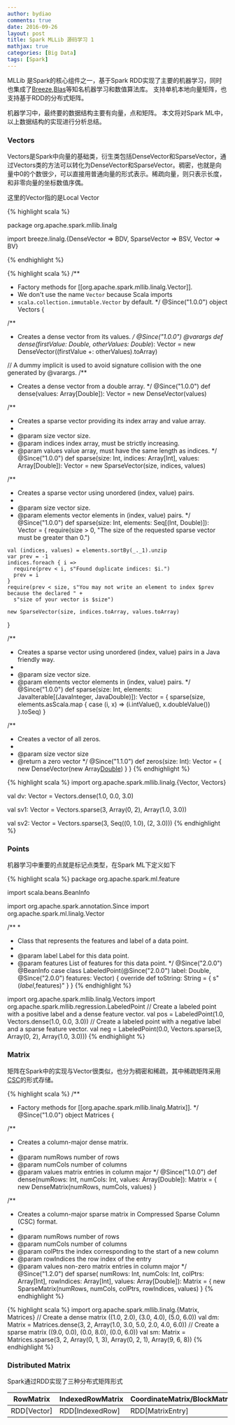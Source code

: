 ```yaml
---
author: bydiao
comments: true
date: 2016-09-26
layout: post
title: Spark MLLib 源码学习 1
mathjax: true
categories: [Big Data]
tags: [Spark]
---
```


MLLib 是Spark的核心组件之一，基于Spark RDD实现了主要的机器学习，同时也集成了[Breeze](https://github.com/scalanlp/breeze),[Blas](http://www.netlib.org/blas/)等知名机器学习和数值算法库。 支持单机本地向量矩阵，也支持基于RDD的分布式矩阵。

机器学习中，最终要的数据结构主要有向量，点和矩阵。 本文将对Spark ML中，以上数据结构的实现进行分析总结。

### Vectors

Vectors是Spark中向量的基础类，衍生类包括DenseVector和SparseVector，通过Vectors类的方法可以转化为DenseVector和SparseVector。稠密，也就是向量中0的个数很少，可以直接用普通向量的形式表示。稀疏向量，则只表示长度，和非零向量的坐标数值序偶。

这里的Vector指的是Local Vector

{% highlight scala %}

package org.apache.spark.mllib.linalg

import breeze.linalg.{DenseVector => BDV, SparseVector => BSV, Vector => BV}

{% endhighlight %}



{% highlight scala %}
/**
 * Factory methods for [[org.apache.spark.mllib.linalg.Vector]].
 * We don't use the name `Vector` because Scala imports
 * `scala.collection.immutable.Vector` by default.
 */
@Since("1.0.0")
object Vectors {

  /**
   * Creates a dense vector from its values.
   */
  @Since("1.0.0")
  @varargs
  def dense(firstValue: Double, otherValues: Double*): Vector =
    new DenseVector((firstValue +: otherValues).toArray)

  // A dummy implicit is used to avoid signature collision with the one generated by @varargs.
  /**
   * Creates a dense vector from a double array.
   */
  @Since("1.0.0")
  def dense(values: Array[Double]): Vector = new DenseVector(values)

  /**
   * Creates a sparse vector providing its index array and value array.
   *
   * @param size vector size.
   * @param indices index array, must be strictly increasing.
   * @param values value array, must have the same length as indices.
   */
  @Since("1.0.0")
  def sparse(size: Int, indices: Array[Int], values: Array[Double]): Vector =
    new SparseVector(size, indices, values)

  /**
   * Creates a sparse vector using unordered (index, value) pairs.
   *
   * @param size vector size.
   * @param elements vector elements in (index, value) pairs.
   */
  @Since("1.0.0")
  def sparse(size: Int, elements: Seq[(Int, Double)]): Vector = {
    require(size > 0, "The size of the requested sparse vector must be greater than 0.")

    val (indices, values) = elements.sortBy(_._1).unzip
    var prev = -1
    indices.foreach { i =>
      require(prev < i, s"Found duplicate indices: $i.")
      prev = i
    }
    require(prev < size, s"You may not write an element to index $prev because the declared " +
      s"size of your vector is $size")

    new SparseVector(size, indices.toArray, values.toArray)
  }

  /**
   * Creates a sparse vector using unordered (index, value) pairs in a Java friendly way.
   *
   * @param size vector size.
   * @param elements vector elements in (index, value) pairs.
   */
  @Since("1.0.0")
  def sparse(size: Int, elements: JavaIterable[(JavaInteger, JavaDouble)]): Vector = {
    sparse(size, elements.asScala.map { case (i, x) =>
      (i.intValue(), x.doubleValue())
    }.toSeq)
  }

  /**
   * Creates a vector of all zeros.
   *
   * @param size vector size
   * @return a zero vector
   */
  @Since("1.1.0")
  def zeros(size: Int): Vector = {
    new DenseVector(new Array[Double](size))
  }
}
{% endhighlight %}

{% highlight scala %}
import org.apache.spark.mllib.linalg.{Vector, Vectors}

val dv: Vector = Vectors.dense(1.0, 0.0, 3.0)

val sv1: Vector = Vectors.sparse(3, Array(0, 2), Array(1.0, 3.0))

val sv2: Vector = Vectors.sparse(3, Seq((0, 1.0), (2, 3.0)))
{% endhighlight %}

### Points

机器学习中重要的点就是标记点类型，在Spark ML下定义如下

{% highlight scala %}
package org.apache.spark.ml.feature

import scala.beans.BeanInfo

import org.apache.spark.annotation.Since
import org.apache.spark.ml.linalg.Vector

/**
 *
 * Class that represents the features and label of a data point.
 *
 * @param label Label for this data point.
 * @param features List of features for this data point.
 */
@Since("2.0.0")
@BeanInfo
case class LabeledPoint(@Since("2.0.0") label: Double, @Since("2.0.0") features: Vector) {
  override def toString: String = {
    s"($label,$features)"
  }
}
{% endhighlight %}


import org.apache.spark.mllib.linalg.Vectors
import org.apache.spark.mllib.regression.LabeledPoint
// Create a labeled point with a positive label and a dense feature vector.
val pos = LabeledPoint(1.0, Vectors.dense(1.0, 0.0, 3.0))
// Create a labeled point with a negative label and a sparse feature vector.
val neg = LabeledPoint(0.0, Vectors.sparse(3, Array(0, 2), Array(1.0, 3.0)))
{% endhighlight %}


### Matrix

矩阵在Spark中的实现与Vector很类似，也分为稠密和稀疏，其中稀疏矩阵采用[CSC](http://www.cs.colostate.edu/~mcrob/toolbox/c++/sparseMatrix/sparse_matrix_compression.html)的形式存储。

{% highlight scala %}
/**
 * Factory methods for [[org.apache.spark.mllib.linalg.Matrix]].
 */
@Since("1.0.0")
object Matrices {

  /**
   * Creates a column-major dense matrix.
   *
   * @param numRows number of rows
   * @param numCols number of columns
   * @param values matrix entries in column major
   */
  @Since("1.0.0")
  def dense(numRows: Int, numCols: Int, values: Array[Double]): Matrix = {
    new DenseMatrix(numRows, numCols, values)
  }

  /**
   * Creates a column-major sparse matrix in Compressed Sparse Column (CSC) format.
   *
   * @param numRows number of rows
   * @param numCols number of columns
   * @param colPtrs the index corresponding to the start of a new column
   * @param rowIndices the row index of the entry
   * @param values non-zero matrix entries in column major
   */
  @Since("1.2.0")
  def sparse(
     numRows: Int,
     numCols: Int,
     colPtrs: Array[Int],
     rowIndices: Array[Int],
     values: Array[Double]): Matrix = {
    new SparseMatrix(numRows, numCols, colPtrs, rowIndices, values)
  }
{% endhighlight %}


{% highlight scala %}
import org.apache.spark.mllib.linalg.{Matrix, Matrices}
// Create a dense matrix ((1.0, 2.0), (3.0, 4.0), (5.0, 6.0))
val dm: Matrix = Matrices.dense(3, 2, Array(1.0, 3.0, 5.0, 2.0, 4.0, 6.0))
// Create a sparse matrix ((9.0, 0.0), (0.0, 8.0), (0.0, 6.0))
val sm: Matrix = Matrices.sparse(3, 2, Array(0, 1, 3), Array(0, 2, 1), Array(9, 6, 8))
{% endhighlight %}


### Distributed Matrix

Spark通过RDD实现了三种分布式矩阵形式

|RowMatrix|IndexedRowMatrix|CoordinateMatrix/BlockMatrix|
|---|---|---|
|RDD[Vector]|RDD[IndexedRow]|RDD[MatrixEntry]|